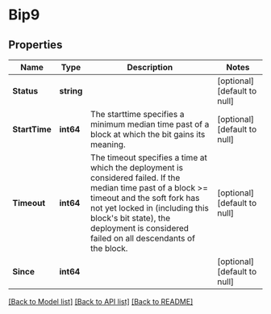 # Bip9

## Properties
Name | Type | Description | Notes
------------ | ------------- | ------------- | -------------
**Status** | **string** |  | [optional] [default to null]
**StartTime** | **int64** | The starttime specifies a minimum median time past of a block at which the bit gains its meaning. | [optional] [default to null]
**Timeout** | **int64** | The timeout specifies a time at which the deployment is considered failed. If the median time past of a block &gt;&#x3D; timeout and the soft fork has not yet locked in (including this block&#39;s bit state), the deployment is considered failed on all descendants of the block. | [optional] [default to null]
**Since** | **int64** |  | [optional] [default to null]

[[Back to Model list]](../README.md#documentation-for-models) [[Back to API list]](../README.md#documentation-for-api-endpoints) [[Back to README]](../README.md)


